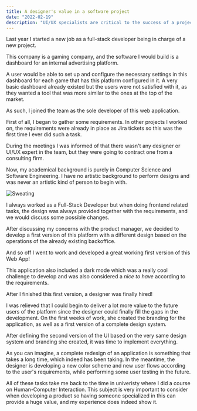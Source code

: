 ```yaml
---
title: A designer's value in a software project
date: "2022-02-19"
description: "UI/UX specialists are critical to the success of a project. Recently, I had the opportunity to see the impact of this kind of expertise while being in charge of a software project."
---
```


Last year I started a new job as a full-stack developer being in charge of a new project.

This company is a gaming company, and the software I would build is a dashboard for an internal advertising platform. 

A user would be able to set up and configure the necessary settings in this dashboard for each game that has this platform configured in it. A very basic dashboard already existed but the users were not satisfied with it, as they wanted a tool that was more similar to the ones at the top of the market.

As such, I joined the team as the sole developer of this web application.

First of all, I began to gather some requirements. In other projects I worked on, the requirements were already in place as Jira tickets so this was the first time I ever did such a task.

During the meetings I was informed of that there wasn't any designer or UI/UX expert in the team, but they were going to contract one from a consulting firm.

Now, my academical background is purely in Computer Science and Software Engineering. I have no artistic background to perform designs and was never an artistic kind of person to begin with.

![Sweating](https://media.giphy.com/media/32mC2kXYWCsg0/giphy.gif)

I always worked as a Full-Stack Developer but when doing frontend related tasks, the design was always provided together with the requirements, and we would discuss some possible changes.

After discussing my concerns with the product manager, we decided to develop a first version of this platform with a different design based on the operations of the already existing backoffice.

And so off I went to work and developed a great working first version of this Web App! 

This application also included a dark mode which was a really cool challenge to develop and was also considered a _nice to have_ according to the requirements. 

After I finished this first version, a designer was finally hired! 

I was relieved that I could begin to deliver a lot more value to the future users of the platform since the designer could finally fill the gaps in the development. On the first weeks of work, she created the branding for the application, as well as a first version of a complete design system.

After defining the second version of the UI based on the very same design system and branding she created, it was time to implement everything. 

As you can imagine, a complete redesign of an application is something that takes a long time, which indeed has been taking.
In the meantime, the designer is developing a new color scheme and new user flows according to the user's requirements, while performing some user testing in the future. 

All of these tasks take me back to the time in univeristy where I did a course on Human-Computer Interaction. This subject is very important to consider when developing a product so having someone specialized in this can provide a huge value, and my experience does indeed show it.
